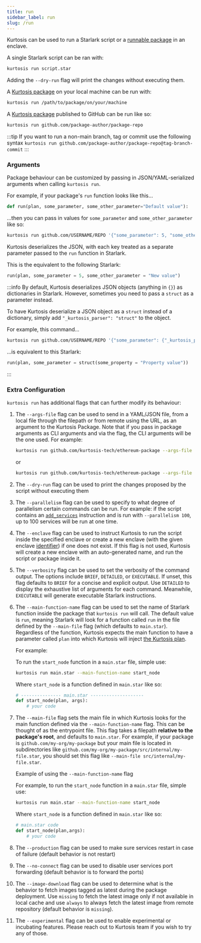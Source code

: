 ```yaml
---
title: run
sidebar_label: run
slug: /run
---
```


Kurtosis can be used to run a Starlark script or a [runnable package](../concepts-reference/packages.md) in an enclave.

A single Starlark script can be ran with:

```bash
kurtosis run script.star
```

Adding the `--dry-run` flag will print the changes without executing them.

A [Kurtosis package](../concepts-reference/packages.md) on your local machine can be run with:

```bash
kurtosis run /path/to/package/on/your/machine
```

A [Kurtosis package](../concepts-reference/packages.md) published to GitHub can be run like so:

```bash
kurtosis run github.com/package-author/package-repo
```

:::tip
If you want to run a non-main branch, tag or commit use the following syntax
`kurtosis run github.com/package-author/package-repo@tag-branch-commit`
:::

### Arguments

Package behaviour can be customized by passing in JSON/YAML-serialized arguments when calling `kurtosis run`.

For example, if your package's `run` function looks like this...

```python
def run(plan, some_parameter, some_other_parameter="Default value"):
```

...then you can pass in values for `some_parameter` and `some_other_parameter` like so:

```bash
kurtosis run github.com/USERNAME/REPO '{"some_parameter": 5, "some_other_parameter": "New value"}'
```

Kurtosis deserializes the JSON, with each key treated as a separate parameter passed to the `run` function in Starlark.

This is the equivalent to the following Starlark:

```python
run(plan, some_parameter = 5, some_other_parameter = "New value")
```

:::info
By default, Kurtosis deserializes JSON objects (anything in `{}`) as dictionaries in Starlark. However, sometimes you need to pass a `struct` as a parameter instead.

To have Kurtosis deserialize a JSON object as a `struct` instead of a dictionary, simply add `"_kurtosis_parser": "struct"` to the object.

For example, this command...

```bash
kurtosis run github.com/USERNAME/REPO '{"some_parameter": {"_kurtosis_parser": "struct", "some_property": "Property value"}}'
```

...is equivalent to this Starlark:

```python
run(plan, some_parameter = struct(some_property = "Property value"))
```
:::

### Extra Configuration

`kurtosis run` has additional flags that can further modify its behaviour:

1. The `--args-file` flag can be used to send in a YAML/JSON file, from a local file through the filepath or from remote using the URL, as an argument to the Kurtosis Package. Note that if you pass in package arguments as CLI arguments and via the flag, the CLI arguments will be the one used.
   For example:
   ```bash
   kurtosis run github.com/kurtosis-tech/ethereum-package --args-file "devnet-5.yaml"
   ```
   or
   ```bash
   kurtosis run github.com/kurtosis-tech/ethereum-package --args-file "https://www.myhost.com/devnet-5.json"
   ```

1. The `--dry-run` flag can be used to print the changes proposed by the script without executing them
1. The `--parallelism` flag can be used to specify to what degree of parallelism certain commands can be run. For example: if the script contains an [`add_services`][add-services-reference] instruction and is run with `--parallelism 100`, up to 100 services will be run at one time.
1. The `--enclave` flag can be used to instruct Kurtosis to run the script inside the specified enclave or create a new enclave (with the given enclave [identifier](../concepts-reference/resource-identifier.md)) if one does not exist. If this flag is not used, Kurtosis will create a new enclave with an auto-generated name, and run the script or package inside it.
1. The `--verbosity` flag can be used to set the verbosity of the command output. The options include `BRIEF`, `DETAILED`, or `EXECUTABLE`. If unset, this flag defaults to `BRIEF` for a concise and explicit output. Use `DETAILED` to display the exhaustive list of arguments for each command. Meanwhile, `EXECUTABLE` will generate executable Starlark instructions.
1. The `--main-function-name` flag can be used to set the name of Starlark function inside the package that `kurtosis run` will call. The default value is `run`, meaning Starlark will look for a function called `run` in the file defined by the `--main-file` flag (which defaults to `main.star`). Regardless of the function, Kurtosis expects the main function to have a parameter called `plan` into which Kurtosis will inject [the Kurtosis plan](../concepts-reference/plan.md).

   For example:

   To run the `start_node` function in a `main.star` file, simple use:
   ```bash
   kurtosis run main.star --main-function-name start_node
   ```

   Where `start_node` is a function defined in `main.star` like so:
   ```python
   # --------------- main.star --------------------
   def start_node(plan, args):
       # your code
   ```
1. The `--main-file` flag sets the main file in which Kurtosis looks for the main function defined via the `--main-function-name` flag. This can be thought of as the entrypoint file. This flag takes a filepath **relative to the package's root**, and defaults to `main.star`. For example, if your package is `github.com/my-org/my-package` but your main file is located in subdirectories like `github.com/my-org/my-package/src/internal/my-file.star`, you should set this flag like `--main-file src/internal/my-file.star`.

   Example of using the `--main-function-name` flag

   For example, to run the `start_node` function in a `main.star` file, simple use:
   ```bash
   kurtosis run main.star --main-function-name start_node
   ```

   Where `start_node` is a function defined in `main.star` like so:

   ```python
   # main.star code
   def start_node(plan,args):
       # your code
   ```
1. The `--production` flag can be used to make sure services restart in case of failure (default behavior is not restart)

1. The `--no-connect` flag can be used to disable user services port forwarding (default behavior is to forward the ports)

1. The `--image-download` flag can be used to determine what is the behavior to fetch images tagged as latest during the package deployment. Use `missing` to fetch the latest image only if not available in local cache and use `always` to always fetch the latest image from remote repository (default behavior is `missing`).

1. The `--experimental` flag can be used to enable experimental or incubating features. Please reach out to Kurtosis team if you wish to try any of those.


<!--------------------------------------- ONLY LINKS BELOW HERE -------------------------------->
[add-services-reference]: ../starlark-reference/plan.md#add_services
